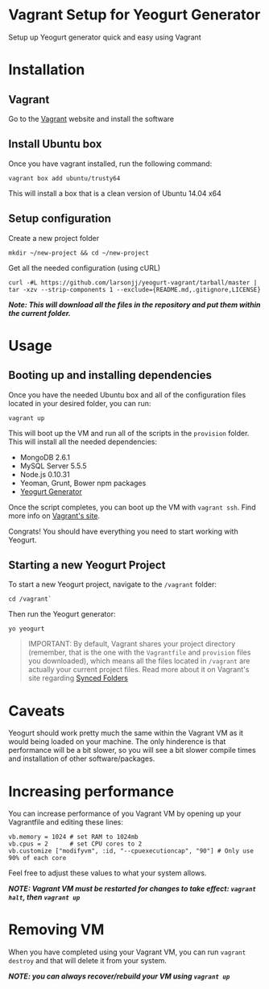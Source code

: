 Vagrant Setup for Yeogurt Generator
===============

Setup up Yeogurt generator quick and easy using Vagrant

# Installation

## Vagrant
Go to the [Vagrant](https://docs.vagrantup.com/v2/installation/index.html) website and install the software

## Install Ubuntu box
Once you have vagrant installed, run the following command:

```
vagrant box add ubuntu/trusty64
```

This will install a box that is a clean version of Ubuntu 14.04 x64

## Setup configuration
Create a new project folder

```
mkdir ~/new-project && cd ~/new-project
```

Get all the needed configuration (using cURL)

```
curl -#L https://github.com/larsonjj/yeogurt-vagrant/tarball/master | tar -xzv --strip-components 1 --exclude={README.md,.gitignore,LICENSE}
```

***Note: This will download all the files in the repository and put them within the current folder.***

# Usage

## Booting up and installing dependencies
Once you have the needed Ubuntu box and all of the configuration files located in your desired folder, you can run:

```
vagrant up
```

This will boot up the VM and run all of the scripts in the `provision` folder. This will install all the needed dependencies:

- MongoDB 2.6.1
- MySQL Server 5.5.5
- Node.js 0.10.31
- Yeoman, Grunt, Bower npm packages
- [Yeogurt Generator](https://github.com/larsonjj/generator-yeogurt#bower-not-installing-dependencies-using-git)

Once the script completes, you can boot up the VM with `vagrant ssh`. Find more info on [Vagrant's site](https://docs.vagrantup.com/v2/getting-started/index.html).

Congrats! You should have everything you need to start working with Yeogurt.

## Starting a new Yeogurt Project
To start a new Yeogurt project, navigate to the `/vagrant` folder:

```
cd /vagrant`
```

Then run the Yeogurt generator:

```
yo yeogurt
```

> IMPORTANT: By default, Vagrant shares your project directory (remember, that is the one with the `Vagrantfile` and `provision` files you downloaded), which means all the files located in `/vagrant` are actually your current project files. Read more about it on Vagrant's site regarding [Synced Folders](https://docs.vagrantup.com/v2/getting-started/synced_folders.html)

# Caveats
Yeogurt should work pretty much the same within the Vagrant VM as it would being loaded on your machine. The only hinderence is that performance will be a bit slower, so you will see a bit slower compile times and installation of other software/packages.

# Increasing performance
You can increase performance of you Vagrant VM by opening up your Vagrantfile and editing these lines:

```
vb.memory = 1024 # set RAM to 1024mb
vb.cpus = 2      # set CPU cores to 2
vb.customize ["modifyvm", :id, "--cpuexecutioncap", "90"] # Only use 90% of each core
```

Feel free to adjust these values to what your system allows.

***NOTE: Vagrant VM must be restarted for changes to take effect: `vagrant halt`, then `vagrant up`***

# Removing VM
When you have completed using your Vagrant VM, you can run `vagrant destroy` and that will delete it from your system.

***NOTE: you can always recover/rebuild your VM using `vagrant up`***
